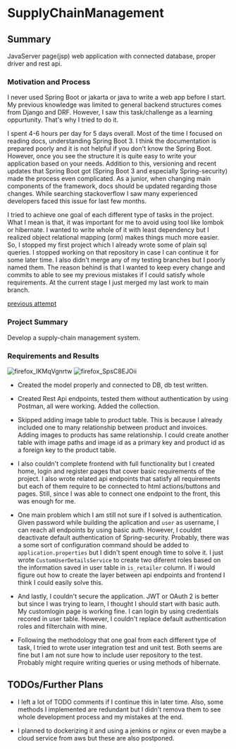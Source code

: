 # SupplyChainManagement

## Summary

  JavaServer page(jsp) web application with connected database, proper driver and rest api.

### Motivation and Process
  I never used Spring Boot or jakarta or java to write a web app before I start. My previous knowledge was limited to general backend structures comes from Django and DRF. However, I saw this task/challenge as a learning oppurtunity. That's why I tried to do it.
  
  I spent 4-6 hours per day for 5 days overall. Most of the time I focused on reading docs, understanding Spring Boot 3. I think the documentation is prepared poorly and it is not helpful if you don't know the Spring Boot. However, once you see the structure it is quite easy to write your application based on your needs. Addition to this, versioning and recent updates that Spring Boot got (Spring Boot 3 and especially Spring-security) made the process even complicated. As a junior, when changing main components of the framework, docs should be updated regarding those changes. While searching stackoverflow I saw many experienced developers faced this issue for last few months. 
  
  I tried to achieve one goal of each different type of tasks in the project. What I mean is that, it was important for me to avoid using tool like lombok or hibernate. I wanted to write whole of it with least dependency but I realized object relational mapping (orm) makes things much more easier. So, I stopped my first project which I already wrote some of plain sql queries. I stopped working on that repository in case I can continue it for some later time. I also didn't merge any of my testing branches but I poorly named them. The reason behind is that I wanted to keep every change and commits to able to see my previous mistakes if I could satisfy whole requirements. At the current stage I just merged my last work to main branch.

[previous attempt](https://github.com/sondertg/SupplyChainManagement)


### Project Summary

  Develop a supply-chain management system.

### Requirements and Results

![firefox_IKMqVgnrtw](https://user-images.githubusercontent.com/51514616/213921843-f0e4c4f2-b77d-4890-8b7a-4f25ecaf0ef8.png)
![firefox_SpsC8EJOii](https://user-images.githubusercontent.com/51514616/213924957-9667a910-0d8e-499a-8287-77b3262a5123.png)


- Created the model properly and connected to DB, db test written.

- Created Rest Api endpoints, tested them without authentication by using Postman, all were working. Added the collection.

- Skipped adding image table to product table. This is because I already included one to many relationship between product and invoices. Adding images to products has same relationship. I could create another table with image paths and image id as a primary key and product id as a foreign key to the product table.

- I also couldn't complete frontend with full functionality but I created home, login and register pages that cover basic requirements of the project. I also wrote related api endpoints that satisfy all requirements but each of them require to be connected to html actions/buttons and pages. Still, since I was able to connect one endpoint to the front, this was enough for me. 

- One main problem which I am still not sure if I solved is authentication. Given password while building the aplication and `user` as username, I can reach all endpoints by using basic auth. However, I couldnt deactivate default authentication of Spring-security. Probably, there was a some sort of configuration command should be added to `application.properties` but I didn't spent enough time to solve it. I just wrote `CustomUserDetailsService` to create two diferent roles based on the information saved in user table in `is_retailer` column. If i would figure out how to create the layer between api endpoints and frontend I think I could easily solve this.

- And lastly, I couldn't secure the application. JWT or OAuth 2 is better but since I was trying to learn, I thought I should start with basic auth. My customlogin page is working fine. I can login by using credentials recored in user table. However, I couldn't replace default authentication roles and filterchain with mine. 

- Following the methodology that one goal from each different type of task, I tried to wrote user integration test and unit test. Both seems are fine but I am not sure how to include user repository to the test. Probably might require writing queries or using methods of hibernate.

## TODOs/Further Plans
- I left a lot of TODO comments if I continue this in later time. Also, some methods I implemented are redundant but I didn't remova them to see whole development process and my mistakes at the end.

- I planned to dockerizing it and using a jenkins or nginx or even maybe a cloud service from aws but these are also postponed.

